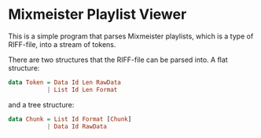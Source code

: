 Mixmeister Playlist Viewer
==========================

This is a simple program that parses Mixmeister playlists, which is a type of RIFF-file, into a stream of tokens.

There are two structures that the RIFF-file can be parsed into. A flat structure:

```haskell
data Token = Data Id Len RawData
           | List Id Len Format
```

and a tree structure:

```haskell
data Chunk = List Id Format [Chunk]
           | Data Id RawData
```
